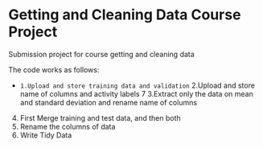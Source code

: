 # Getting and Cleaning Data Course Project
Submission project for course getting and cleaning data 

The code works as follows: 

* `1.Upload and store training data and validation` 
2.Upload and store name of columns and activity labels 7
3.Extract only the data on mean and standard deviation and rename name of columns
4. First Merge training and test data, and then both
5. Rename the columns of data
6. Write Tidy Data
